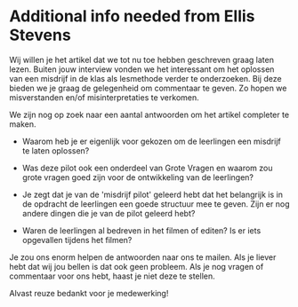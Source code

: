 # Additional info needed from Ellis Stevens

Wij willen je het artikel dat we tot nu toe hebben geschreven graag laten lezen.  Buiten jouw interview vonden we het interessant om het oplossen van een misdrijf in de klas als lesmethode verder te onderzoeken. Bij deze bieden we je graag de gelegenheid om commentaar te geven. Zo hopen we misverstanden en/of misinterpretaties te verkomen.

We zijn nog op zoek naar een aantal antwoorden om het artikel completer te maken.

* Waarom heb je er eigenlijk voor gekozen om de leerlingen een misdrijf te laten oplossen?

* Was deze pilot ook een onderdeel van Grote Vragen en waarom zou grote vragen goed zijn voor de ontwikkeling van de leerlingen?

* Je zegt dat je van de 'misdrijf pilot' geleerd hebt dat het belangrijk is in de opdracht de leerlingen een goede structuur mee te geven. Zijn er nog andere dingen die je van de pilot geleerd hebt?

* Waren de leerlingen al bedreven in het filmen of editen? Is er iets opgevallen tijdens het filmen?

Je zou ons enorm helpen de antwoorden naar ons te mailen. Als je liever hebt dat wij jou bellen is dat ook geen probleem. Als je nog vragen of commentaar voor ons hebt, haast je niet deze te stellen.

Alvast reuze bedankt voor je medewerking!


<!-- Attachment: a-call-for-innovative-teachers.md -->
